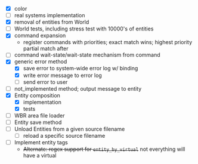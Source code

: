 * [X] color
* [ ] real systems implementation
* [X] removal of entities from World
* [ ] World tests, including stress test with 10000's of entities
* [X] command expansion
    * register commands with priorities; exact match wins; highest priority
      partial match after
* [ ] command wait-state/wait-state mechanism from command
* [X] generic error method
    * [X] save error to system-wide error log w/ binding
    * [X] write error message to error log
    * [ ] send error to user
* [ ] not_implemented method; output message to entity
* [X] Entity composition
    * [X] implementation
    * [X] tests
* [ ] WBR area file loader
* [ ] Entity save method
* [ ] Unload Entities from a given source filename
    * [ ] reload a specific source filename
* [ ] Implement entity tags
    * ~~Alternate: regex support for `entity_by_virtual`~~ not everything will
      have a virtual
